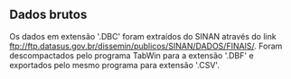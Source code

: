 ## Dados brutos
Os dados em extensão '.DBC' foram extraídos do SINAN através do link ftp://ftp.datasus.gov.br/dissemin/publicos/SINAN/DADOS/FINAIS/. Foram descompactados pelo programa TabWin para a extensão '.DBF' e exportados pelo mesmo programa para extensão '.CSV'.
